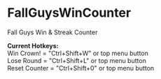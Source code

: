 # FallGuysWinCounter
Fall Guys Win &amp; Streak Counter
  
**Current Hotkeys:**  
Win Crown! = "Ctrl+Shift+W" or top menu button  
Lose Round = "Ctrl+Shift+L" or top menu button  
Reset Counter = "Ctrl+Shift+0" or top menu button
